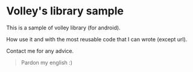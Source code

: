 # Volley's library sample

This is a sample of volley library (for android).

How use it and with the most reusable code that I can wrote (except url).

Contact me for any advice.

> Pardon my english :)
